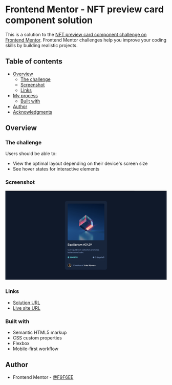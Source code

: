 # Frontend Mentor - NFT preview card component solution

This is a solution to the [NFT preview card component challenge on Frontend Mentor](https://www.frontendmentor.io/challenges/nft-preview-card-component-SbdUL_w0U). Frontend Mentor challenges help you improve your coding skills by building realistic projects.

## Table of contents

- [Overview](#overview)
  - [The challenge](#the-challenge)
  - [Screenshot](#screenshot)
  - [Links](#links)
- [My process](#my-process)
  - [Built with](#built-with)
- [Author](#author)
- [Acknowledgments](#acknowledgments)

## Overview

### The challenge

Users should be able to:

- View the optimal layout depending on their device's screen size
- See hover states for interactive elements

### Screenshot

![](./screenshot.jpg)

### Links

- [Solution URL](https://www.frontendmentor.io/solutions/nftpreviewcardcomponent-bzhu_wxLzy)
- [Live site URL](https://f9f6ee.github.io/NFT-Preview-Card-Component-FM/)

### Built with

- Semantic HTML5 markup
- CSS custom properties
- Flexbox
- Mobile-first workflow

## Author

- Frontend Mentor - [@F9F6EE](https://www.frontendmentor.io/profile/F9F6EE)
